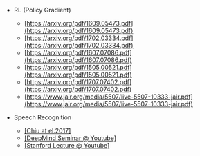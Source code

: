 - RL (Policy Gradient)
  - [https://arxiv.org/pdf/1609.05473.pdf](https://arxiv.org/pdf/1609.05473.pdf)
  - [https://arxiv.org/pdf/1702.03334.pdf](https://arxiv.org/pdf/1702.03334.pdf)
  - [https://arxiv.org/pdf/1607.07086.pdf](https://arxiv.org/pdf/1607.07086.pdf)
  - [https://arxiv.org/pdf/1505.00521.pdf](https://arxiv.org/pdf/1505.00521.pdf)
  - [https://arxiv.org/pdf/1707.07402.pdf](https://arxiv.org/pdf/1707.07402.pdf)
  - [https://www.jair.org/media/5507/live-5507-10333-jair.pdf](https://www.jair.org/media/5507/live-5507-10333-jair.pdf)

- Speech Recognition
  - [[Chiu at el.2017]](https://arxiv.org/pdf/1712.01769.pdf)
  - [[DeepMind Seminar @ Youtube]](https://www.youtube.com/watch?v=HyUtT_z-cms&t=7s)
  - [[Stanford Lecture @ Youtube]](https://www.youtube.com/watch?v=3MjIkWxXigM&t=2223s)